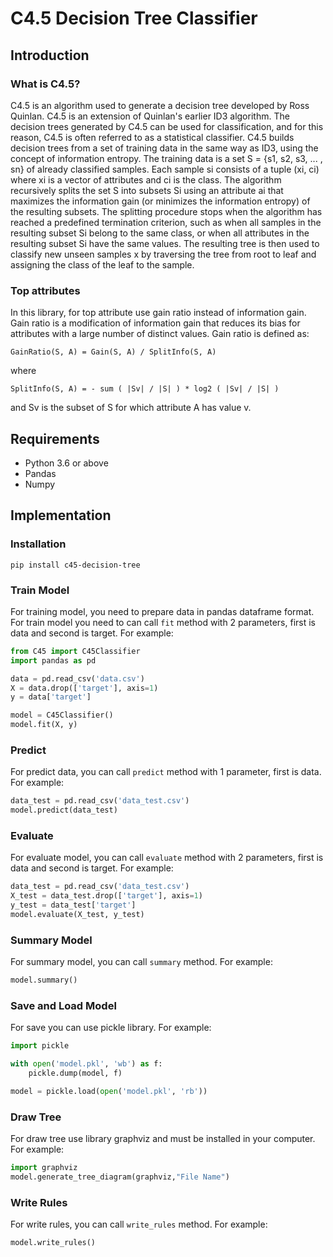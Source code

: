 # C4.5 Decision Tree Classifier
## Introduction
### What is C4.5?
C4.5 is an algorithm used to generate a decision tree developed by Ross Quinlan. C4.5 is an extension of Quinlan's earlier ID3 algorithm. The decision trees generated by C4.5 can be used for classification, and for this reason, C4.5 is often referred to as a statistical classifier. C4.5 builds decision trees from a set of training data in the same way as ID3, using the concept of information entropy. The training data is a set S = {s1, s2, s3, ... , sn} of already classified samples. Each sample si consists of a tuple (xi, ci) where xi is a vector of attributes and ci is the class. The algorithm recursively splits the set S into subsets Si using an attribute ai that maximizes the information gain (or minimizes the information entropy) of the resulting subsets. The splitting procedure stops when the algorithm has reached a predefined termination criterion, such as when all samples in the resulting subset Si belong to the same class, or when all attributes in the resulting subset Si have the same values. The resulting tree is then used to classify new unseen samples x by traversing the tree from root to leaf and assigning the class of the leaf to the sample.

### Top attributes
In this library, for top attribute use gain ratio instead of information gain. Gain ratio is a modification of information gain that reduces its bias for attributes with a large number of distinct values. Gain ratio is defined as:
```
GainRatio(S, A) = Gain(S, A) / SplitInfo(S, A)
```
where
```
SplitInfo(S, A) = - sum ( |Sv| / |S| ) * log2 ( |Sv| / |S| )
```
and Sv is the subset of S for which attribute A has value v.

## Requirements
- Python 3.6 or above
- Pandas
- Numpy

## Implementation

### Installation
```
pip install c45-decision-tree
```

### Train Model
For training model, you need to prepare data in pandas dataframe format. For train model you need to can call `fit` method with 2 parameters, first is data and second is target. For example:
```python
from C45 import C45Classifier
import pandas as pd

data = pd.read_csv('data.csv')
X = data.drop(['target'], axis=1)
y = data['target']

model = C45Classifier()
model.fit(X, y)
```

### Predict
For predict data, you can call `predict` method with 1 parameter, first is data. For example:
```python
data_test = pd.read_csv('data_test.csv')
model.predict(data_test)
```

### Evaluate
For evaluate model, you can call `evaluate` method with 2 parameters, first is data and second is target. For example:
```python
data_test = pd.read_csv('data_test.csv')
X_test = data_test.drop(['target'], axis=1)
y_test = data_test['target']
model.evaluate(X_test, y_test)
```

### Summary Model
For summary model, you can call `summary` method. For example:
```python
model.summary()
```

### Save and Load Model
For save you can use pickle library. For example:
```python
import pickle

with open('model.pkl', 'wb') as f:
    pickle.dump(model, f)

model = pickle.load(open('model.pkl', 'rb'))
```

### Draw Tree
For draw tree use library graphviz and must be installed in your computer. For example:
```python
import graphviz
model.generate_tree_diagram(graphviz,"File Name")
```

### Write Rules
For write rules, you can call `write_rules` method. For example:
```python
model.write_rules()
```


